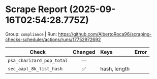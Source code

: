 # Scrape Report (2025-09-16T02:54:28.775Z)

Group: `compliance`  |  Run: https://github.com/AlbertoRoca96/scraping-checks-scheduler/actions/runs/17752972692

| Check | Changed | Keys | Error |
|---|:---:|:--|:--|
| `psa_charizard_pop_total` | — |  |  |
| `sec_aapl_8k_list_hash` | ✅ | hash, length |  |
